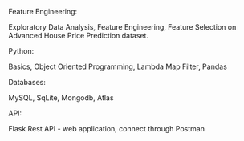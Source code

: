 
Feature Engineering:

Exploratory Data Analysis, Feature Engineering, Feature Selection on Advanced House Price Prediction dataset.


Python:

Basics, Object Oriented Programming, Lambda Map Filter, Pandas

Databases:

MySQL, SqLite, Mongodb, Atlas

API:

Flask Rest API -  web application, connect through Postman



